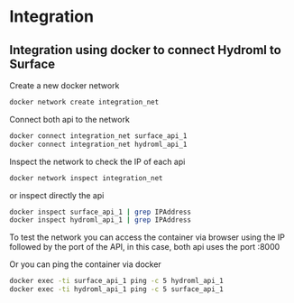 # Integration
## Integration using docker to connect Hydroml to Surface

Create a new docker network

```bash
docker network create integration_net
```

Connect both api to the network

```bash
docker connect integration_net surface_api_1
docker connect integration_net hydroml_api_1
```

Inspect the network to check the IP of each api

```bash
docker network inspect integration_net
```

or inspect directly the api

```bash
docker inspect surface_api_1 | grep IPAddress
docker inspect hydroml_api_1 | grep IPAddress
```

To test the network you can access the container via browser using the IP followed by the port of the API, in this case, both api uses the port :8000

Or you can ping the container via docker

```bash
docker exec -ti surface_api_1 ping -c 5 hydroml_api_1
docker exec -ti hydroml_api_1 ping -c 5 surface_api_1
```
